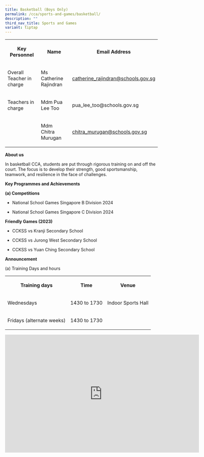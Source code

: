 ```yaml
---
title: Basketball (Boys Only)
permalink: /cca/sports-and-games/basketball/
description: ""
third_nav_title: Sports and Games
variant: tiptap
---
```

<table>
<tbody>
<tr>
<th rowspan="1" colspan="1">
<p>Key Personnel</p>
</th>
<th rowspan="1" colspan="1">
<p>Name</p>
</th>
<th rowspan="1" colspan="1">
<p>Email Address</p>
</th>
</tr>
<tr>
<td rowspan="1" colspan="1">
<p>Overall Teacher in charge</p>
</td>
<td rowspan="1" colspan="1">
<p>Ms Catherine Rajindran</p>
</td>
<td rowspan="1" colspan="1">
<p><a href="mailto:catherine_rajindran@schools.gov.sg" rel="noopener noreferrer nofollow" target="_blank">catherine_rajindran@schools.gov.sg</a>
</p>
</td>
</tr>
<tr>
<td rowspan="1" colspan="1">
<p>Teachers in charge</p>
</td>
<td rowspan="1" colspan="1">
<p>Mdm Pua Lee Too</p>
</td>
<td rowspan="1" colspan="1">
<p><a rel="noopener noreferrer nofollow" target="_blank">pua_lee_too@schools.gov.sg</a>
</p>
</td>
</tr>
<tr>
<td rowspan="1" colspan="1">
<p></p>
</td>
<td rowspan="1" colspan="1">
<p>Mdm Chitra Murugan</p>
</td>
<td rowspan="1" colspan="1">
<p><a href="mailto:chitra_murugan@schools.gov.sg" rel="noopener noreferrer nofollow" target="_blank">chitra_murugan@schools.gov.sg</a>
</p>
</td>
</tr>
</tbody>
</table>
<p><strong>About us</strong>
</p>
<p>In basketball CCA, students are put through rigorous training on and off
the court. The focus is to develop their strength, good sportsmanship,
teamwork, and resilience in the face of challenges.</p>
<p></p>
<p><strong>Key Programmes and Achievements</strong>
</p>
<p><strong>(a) Competitions</strong>
</p>
<ul data-tight="true" class="tight">
<li>
<p>National School Games Singapore B Division 2024</p>
</li>
<li>
<p>National School Games Singapore C Division 2024</p>
</li>
</ul>
<p><strong>Friendly Games (2023)</strong>
</p>
<ul data-tight="true" class="tight">
<li>
<p>CCKSS vs Kranji Secondary School</p>
</li>
<li>
<p>CCKSS vs Jurong West Secondary School</p>
</li>
<li>
<p>CCKSS vs Yuan Ching Secondary School</p>
</li>
</ul>
<p><strong>Announcement</strong>
</p>
<p>(a) Training Days and hours</p>
<table>
<tbody>
<tr>
<th rowspan="1" colspan="1">
<p>Training days</p>
</th>
<th rowspan="1" colspan="1">
<p>Time</p>
</th>
<th rowspan="1" colspan="1">
<p>Venue</p>
</th>
</tr>
<tr>
<td rowspan="1" colspan="1">
<p>Wednesdays</p>
</td>
<td rowspan="1" colspan="1">
<p>1430 to 1730</p>
</td>
<td rowspan="1" colspan="1">
<p>Indoor Sports Hall</p>
</td>
</tr>
<tr>
<td rowspan="1" colspan="1">
<p>Fridays (alternate weeks)</p>
</td>
<td rowspan="1" colspan="1">
<p>1430 to 1730</p>
</td>
<td rowspan="1" colspan="1">
<p></p>
</td>
</tr>
</tbody>
</table>
<div class="iframe-wrapper">
<iframe height="389" width="640" allowfullscreen="true" frameborder="0" src="https://docs.google.com/presentation/d/e/2PACX-1vQ3S-MZz7qwxfk-S2jHU_uPJDiLlpMXgnT1KxITmglYNBKN7Cp3tabLKNGoa8-smw/embed?start=true&amp;loop=true&amp;delayms=3000"></iframe>
</div>
<p></p>